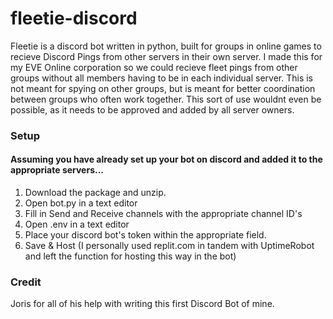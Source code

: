 # fleetie-discord
Fleetie is a discord bot written in python, built for groups in online games to recieve Discord Pings from other servers in their own server. I made this for my EVE Online corporation so we could recieve fleet pings from other groups without all members having to be in each individual server. This is not meant for spying on other groups, but is meant for better coordination between groups who often work together. This sort of use wouldnt even be possible, as it needs to be approved and added by all server owners.

### Setup
#### Assuming you have already set up your bot on discord and added it to the appropriate servers...
1. Download the package and unzip.
2. Open bot.py in a text editor
3. Fill in Send and Receive channels with the appropriate channel ID's
4. Open .env in a text editor
5. Place your discord bot's token within the appropriate field.
6. Save & Host (I personally used replit.com in tandem with UptimeRobot and left the function for hosting this way in the bot)


### Credit
Joris for all of his help with writing this first Discord Bot of mine.

